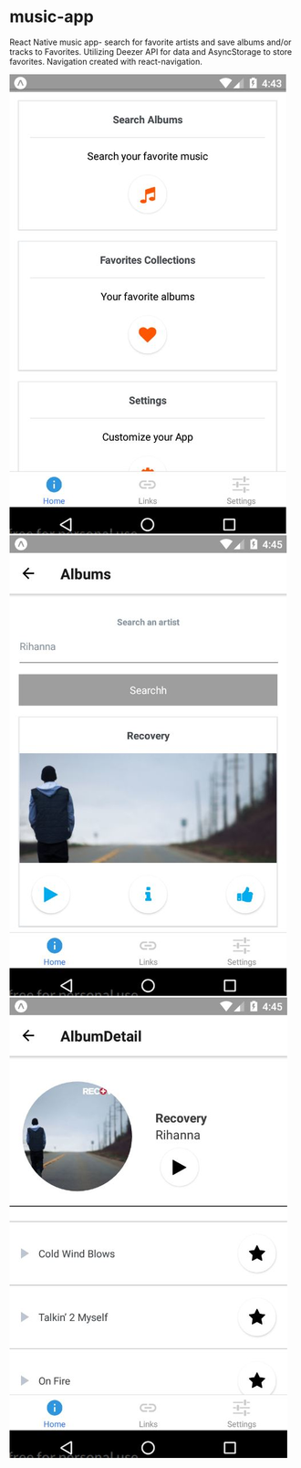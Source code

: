 # music-app

React Native music app- search for favorite artists and save albums and/or tracks to Favorites.
Utilizing Deezer API for data and AsyncStorage to store favorites. Navigation created with react-navigation.

![landing page](/homeScreen.JPG)
![landing page](searchPage.JPG)
![landing page](albumDetailScreen.JPG)

